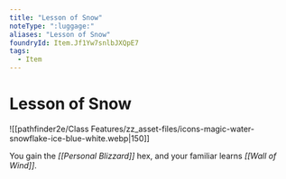 ```yaml
---
title: "Lesson of Snow"
noteType: ":luggage:"
aliases: "Lesson of Snow"
foundryId: Item.Jf1Yw7snlbJXQpE7
tags:
  - Item
---
```


# Lesson of Snow
![[pathfinder2e/Class Features/zz_asset-files/icons-magic-water-snowflake-ice-blue-white.webp|150]]

You gain the _[[Personal Blizzard]]_ hex, and your familiar learns _[[Wall of Wind]]_.
